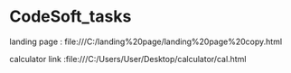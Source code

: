 # CodeSoft_tasks
landing page : file:///C:/landing%20page/landing%20page%20copy.html

calculator link :file:///C:/Users/User/Desktop/calculator/cal.html
